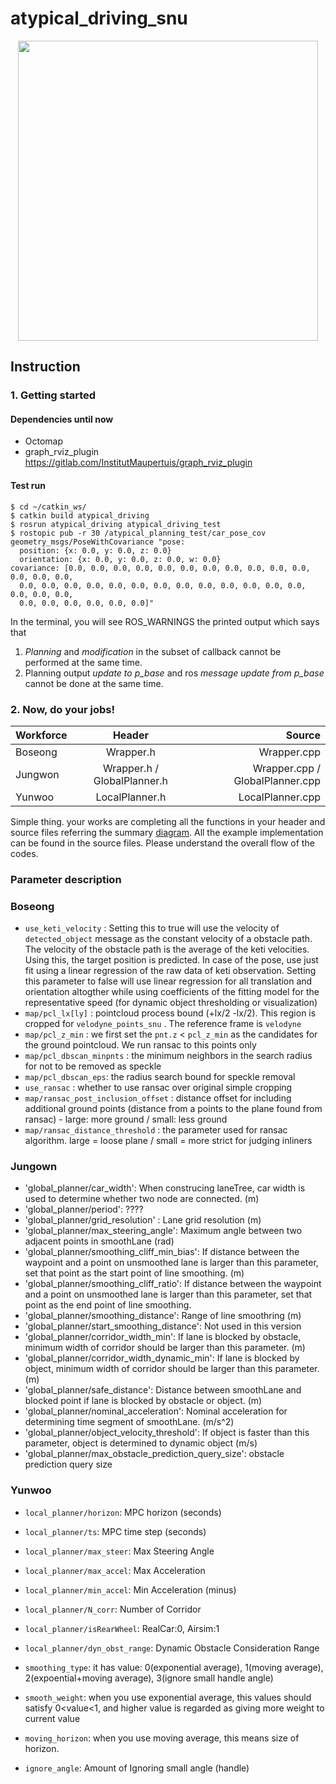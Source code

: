 # atypical_driving_snu

<p align="center">
<img src = "https://github.com/LARR-Planning/atypical_driving_snu/blob/master/img/data_structure.png" width="480"> 
</p>

## Instruction
### 1. Getting started 
#### Dependencies until now 
* Octomap 
* graph_rviz_plugin https://gitlab.com/InstitutMaupertuis/graph_rviz_plugin
#### Test run 
```
$ cd ~/catkin_ws/
$ catkin build atypical_driving
$ rosrun atypical_driving atypical_driving_test 
$ rostopic pub -r 30 /atypical_planning_test/car_pose_cov geometry_msgs/PoseWithCovariance "pose:
  position: {x: 0.0, y: 0.0, z: 0.0}
  orientation: {x: 0.0, y: 0.0, z: 0.0, w: 0.0}
covariance: [0.0, 0.0, 0.0, 0.0, 0.0, 0.0, 0.0, 0.0, 0.0, 0.0, 0.0, 0.0, 0.0, 0.0,
  0.0, 0.0, 0.0, 0.0, 0.0, 0.0, 0.0, 0.0, 0.0, 0.0, 0.0, 0.0, 0.0, 0.0, 0.0, 0.0,
  0.0, 0.0, 0.0, 0.0, 0.0, 0.0]" 
```

In the terminal, you will see ROS_WARNINGS the printed output which says that 

1. *Planning* and *modification* in the subset of callback cannot be performed at the same time.
2. Planning output *update to p_base* and ros *message update from p_base* cannot be done at the same time.


### 2. Now, do your jobs! 

| Workforce      | Header           | Source  |
| ------------- |:-------------:| -----:|
| Boseong      | Wrapper.h | Wrapper.cpp |
| Jungwon      | Wrapper.h / GlobalPlanner.h      |  Wrapper.cpp / GlobalPlanner.cpp |
| Yunwoo | LocalPlanner.h      |    LocalPlanner.cpp |

Simple thing. your works are completing all the functions in your header and source files referring the summary [diagram](https://www.lucidchart.com/documents/edit/2f00f5b3-6e62-4ff4-8b19-dc401daf80f8/GdaP.vOKzV1F). 
All the example implementation can be found in the source files. Please understand the overall flow of the codes. 

### Parameter description 

### Boseong 

* `use_keti_velocity` : Setting this to true will use the velocity of `detected_object` message as the constant velocity of a obstacle path. 
The velocity of the obstacle path is the average of the keti velocities. Using this, the target position is predicted. In case of the pose,
 use just fit using a linear regression of the raw data of keti observation. Setting this parameter to false will use linear regression for 
 all translation and orientation altogther while using coefficients of the fitting model for the representative speed (for dynamic object thresholding or visualization)
* `map/pcl_lx[ly]` : pointcloud process bound (+lx/2 -lx/2). This region is cropped for `velodyne_points_snu` . The reference frame is `velodyne`
* `map/pcl_z_min` : we first set the `pnt.z` < `pcl_z_min` as the candidates for the ground pointcloud. We run ransac to this points only 
* `map/pcl_dbscan_minpnts` : the minimum neighbors in the search radius for not to be removed as speckle
* `map/pcl_dbscan_eps`: the radius search bound for speckle removal
* `use_ransac` : whether to use ransac over original simple cropping  
* `map/ransac_post_inclusion_offset` : distance offset for including additional ground points (distance from a points to the plane found from ransac) - large: more ground / small: less ground 
* `map/ransac_distance_threshold` : the parameter used for ransac algorithm. large = loose plane / small = more strict for judging inliners 
### Jungown 
* 'global_planner/car_width': When construcing laneTree, car width is used to determine whether two node are connected. (m)
* 'global_planner/period': ????
* 'global_planner/grid_resolution' : Lane grid resolution (m)
* 'global_planner/max_steering_angle': Maximum angle between two adjacent points in smoothLane (rad)
* 'global_planner/smoothing_cliff_min_bias': If distance between the waypoint and a point on unsmoothed lane is larger than this parameter, set that point as the start point of line smoothing. (m)
* 'global_planner/smoothing_cliff_ratio': If distance between the waypoint and a point on unsmoothed lane is larger than this parameter, set that point as the end point of line smoothing.
* 'global_planner/smoothing_distance': Range of line smoothring (m)
* 'global_planner/start_smoothing_distance': Not used in this version
* 'global_planner/corridor_width_min': If lane is blocked by obstacle, minimum width of corridor should be larger than this parameter. (m) 
* 'global_planner/corridor_width_dynamic_min': If lane is blocked by object, minimum width of corridor should be larger than this parameter. (m) 
* 'global_planner/safe_distance': Distance between smoothLane and blocked point if lane is blocked by obstacle or object. (m) 
* 'global_planner/nominal_acceleration': Nominal acceleration for determining time segment of smoothLane. (m/s^2)
* 'global_planner/object_velocity_threshold': If object is faster than this parameter, object is determined to dynamic object (m/s)
* 'global_planner/max_obstacle_prediction_query_size': obstacle prediction query size

### Yunwoo 
* `local_planner/horizon`: MPC horizon (seconds)
* `local_planner/ts`: MPC time step (seconds)
* `local_planner/max_steer`: Max Steering Angle
* `local_planner/max_accel`: Max Acceleration
* `local_planner/min_accel`: Min Acceleration (minus)
* `local_planner/N_corr`: Number of Corridor
* `local_planner/isRearWheel`: RealCar:0, Airsim:1
* `local_planner/dyn_obst_range`: Dynamic Obstacle Consideration Range

* `smoothing_type`: it has value: 0(exponential average), 1(moving average), 2(expoential+moving average), 3(ignore small handle angle)
* `smooth_weight`: when you use exponential average, this values should satisfy 0<value<1, and higher value is regarded as giving more weight to current value
* `moving_horizon`: when you use moving average, this means size of horizon.
* `ignore_angle`: Amount of Ignoring small angle (handle)
